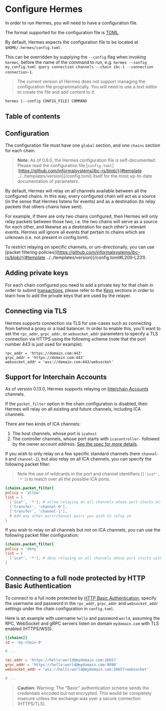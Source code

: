 # Configure Hermes

In order to run Hermes, you will need to have a configuration file.

The format supported for the configuration file is [TOML](https://toml.io/en/).

By default, Hermes expects the configuration file to be located at `$HOME/.hermes/config.toml`.

This can be overridden by supplying the `--config` flag when invoking `hermes`, before the
name of the command to run, e.g. `hermes --config my_config.toml query connection channels --chain ibc-1 --connection connection-1`.

> The current version of Hermes does not support managing the configuration file programmatically.
> You will need to use a text editor to create the file and add content to it.

```bash
hermes [--config CONFIG_FILE] COMMAND
```

## Table of contents

<!-- toc -->

## Configuration

The configuration file must have one `global` section, and one `chains` section for each chain.

> **Note:** As of 0.6.0, the Hermes configuration file is self-documented.
> Please read the configuration file [`config.toml`](https://github.com/informalsystems/ibc-rs/blob/{{#template ../../templates/version}}/config.toml)
> itself for the most up-to-date documentation of parameters.

By default, Hermes will relay on all channels available between all the configured chains.
In this way, every configured chain will act as a source (in the sense that Hermes listens for events)
and as a destination (to relay packets that others chains have sent).

For example, if there are only two chains configured, then Hermes will only relay packets between those two,
i.e. the two chains will serve as a source for each other, and likewise as a destination for each other's relevant events.
Hermes will ignore all events that pertain to chains which are unknown (i.e. not present in config.toml).

To restrict relaying on specific channels, or uni-directionally, you can use [packet filtering policies](https://github.com/informalsystems/ibc-rs/blob/{{#template ../../templates/version}}/config.toml#L209-L231).

## Adding private keys

For each chain configured you need to add a private key for that chain in order to submit [transactions](../commands/tx/index.md),
please refer to the [Keys](../commands/keys/index.md) sections in order to learn how to add the private keys that are used by the relayer.

## Connecting via TLS

Hermes supports connection via TLS for use-cases such as connecting from behind
a proxy or a load balancer. In order to enable this, you'll want to set the
`rpc_addr`, `grpc_addr`, or `websocket_addr` parameters to specify a TLS
connection via HTTPS using the following scheme (note that the port number 443
is just used for example):
```
rpc_addr = 'https://domain.com:443'
grpc_addr = 'https://domain.com:443'
websocket_addr = 'wss://domain.com:443/websocket'
```

## Support for Interchain Accounts

As of version 0.13.0, Hermes supports relaying on [Interchain Accounts][ica] channels.

If the `packet_filter` option in the chain configuration is disabled, then
Hermes will relay on all existing and future channels, including ICA channels.

There are two kinds of ICA channels:

1. The host channels, whose port is `icahost`
2. The controller channels, whose port starts with `icacontroller-` followed
   by the owner account address. [See the spec for more details][ica].

If you wish to only relay on a few specific standard channels (here `channel-0` and `channel-1`),
but also relay on all ICA channels, you can specify the following packet filter:

> Note the use of wildcards in the port and channel identifiers (`['ica*', '*']`)
> to match over all the possible ICA ports.

```toml
[chains.packet_filter]
policy = 'allow'
list = [
  ['ica*', '*'], # allow relaying on all channels whose port starts with `ica`
  ['transfer', 'channel-0'],
  ['transfer', 'channel-1'],
  # Add any other port/channel pairs you wish to relay on
]
```

If you wish to relay on all channels but not on ICA channels, you can use
the following packet filter configuration:

```toml
[chains.packet_filter]
policy = 'deny'
list = [
  ['ica*', '*'], # deny relaying on all channels whose port starts with `ica`
]
```

## Connecting to a full node protected by HTTP Basic Authentication

To connect to a full node protected by [HTTP Basic Authentication][http-basic-auth],
specify the username and password in the `rpc_addr`, `grpc_addr` and `websocket_addr` settings
under the chain configuration in `config.toml`.

Here is an example with username `hello` and password `world`, assuming the RPC, WebSocket and gRPC servers
listen on domain `mydomain.com` with TLS enabled (HTTPS/WSS).

```toml
[[chains]]
id = 'my-chain-0'

# ...

rpc_addr = 'https://hello:world@mydomain.com:26657'
grpc_addr = 'https://hello:world@mydomain.com:9090'
websocket_addr = 'wss://hello:world@mydomain.com:26657/websocket'

# ...
```

> **Caution:** Warning: The "Basic" authentication scheme sends the credentials encoded but not encrypted.
> This would be completely insecure unless the exchange was over a secure connection (HTTPS/TLS).

[http-basic-auth]: https://developer.mozilla.org/en-US/docs/Web/HTTP/Authentication
[ica]: https://github.com/cosmos/ibc/blob/master/spec/app/ics-027-interchain-accounts/README.md
